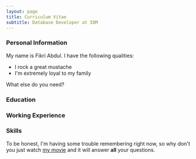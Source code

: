 ```yaml
---
layout: page
title: Curriculum Vitae
subtitle: Database Developer at IOM
---
```

### Personal Information
My name is Fikri Abdul. I have the following qualities:

- I rock a great mustache
- I'm extremely loyal to my family

What else do you need?

### Education

### Working Experience

### Skills

To be honest, I'm having some trouble remembering right now, so why don't you just watch [my movie](http://en.wikipedia.org/wiki/The_Princess_Bride_%28film%29) and it will answer **all** your questions.

